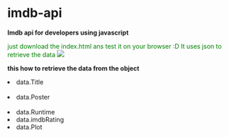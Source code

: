 # imdb-api
<b>Imdb api for developers using javascript</b>

<font color="green" >just download the index.html ans test it on your browser :D
It uses json to retrieve the data</font>
<img src="http://i.imgur.com/epqIaUI.jpg" />


<b>this how to retrieve the data from the object</b><br />
<li>data.Title</li><br />
<li>data.Poster</li><br />
<li>data.Runtime</li>			
<li>data.imdbRating</li>
<li>data.Plot</li>		
